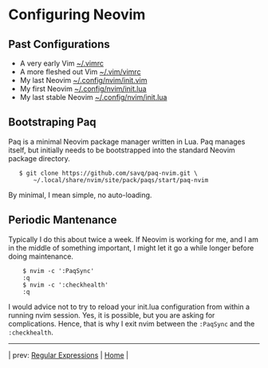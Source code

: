 # Configuring Neovim

## Past Configurations

* A very early Vim [~/.vimrc](init_examples/first_vimrc)
* A more fleshed out Vim [~/.vim/vimrc](init_examples/later_vimrc)
* My last Neovim [~/.config/nvim/init.vim](init_examples/last_init.vim)
* My first Neovim [~/.config/nvim/init.lua](init_examples/first_init.lua)
* My last stable Neovim [~/.config/nvim/init.lua](init_examples/later_init.lua)

## Bootstraping Paq 

Paq is a minimal Neovim package manager written in Lua.  Paq manages
itself, but initially needs to be bootstrapped into the standard
Neovim package directory.

```
   $ git clone https://github.com/savq/paq-nvim.git \
       ~/.local/share/nvim/site/pack/paqs/start/paq-nvim
```

By minimal, I mean simple, no auto-loading.

## Periodic Mantenance
Typically I do this about twice a week.  If Neovim is working
for me, and I am in the middle of something important, I might
let it go a while longer before doing maintenance.

```
    $ nvim -c ':PaqSync'
    :q
    $ nvim -c ':checkhealth'
    :q
```

I would advice not to try to reload your init.lua configuration
from within a running nvim session.  Yes, it is possible, but
you are asking for complications.  Hence, that is why I exit
nvim between the `:PaqSync` and the `:checkhealth`.

---

| prev: [Regular Expressions][1] | [Home][2] |

[1]: RegularExpressions.md
[2]: README.md

